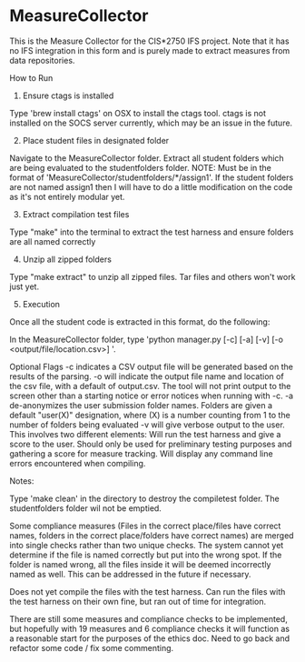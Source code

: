 # MeasureCollector
This is the Measure Collector for the CIS*2750 IFS project. Note that it has no IFS integration in this form and is purely made to extract measures from data repositories.

How to Run

1. Ensure ctags is installed

Type 'brew install ctags' on OSX to install the ctags tool. ctags is not installed on the SOCS server currently, which may be an issue in the future.

2. Place student files in designated folder

Navigate to the MeasureCollector folder. Extract all student folders which are being evaluated to the studentfolders folder. NOTE: Must be in the format of 'MeasureCollector/studentfolders/*/assign1'. If the student folders are not named assign1 then I will have to do a little modification on the code as it's not entirely modular yet.

3. Extract compilation test files

Type "make" into the terminal to extract the test harness and ensure folders are all named correctly

4. Unzip all zipped folders

Type "make extract" to unzip all zipped files. Tar files and others won't work just yet.

5. Execution

Once all the student code is extracted in this format, do the following:

In the MeasureCollector folder, type 'python manager.py [-c] [-a] [-v] [-o <output/file/location.csv>] '.

Optional Flags
-c indicates a CSV output file will be generated based on the results of the parsing.
-o will indicate the output file name and location of the csv file, with a default of output.csv. The tool will not print output to the screen other than a starting notice or error notices when running with -c.
-a de-anonymizes the user submission folder names. Folders are given a default "user(X)" designation, where (X) is a number counting from 1 to the number of folders being evaluated
-v will give verbose output to the user. This involves two different elements:
    Will run the test harness and give a score to the user. Should only be used for preliminary testing purposes and gathering a score for measure tracking.
    Will display any command line errors encountered when compiling.

Notes:

Type 'make clean' in the directory to destroy the compiletest folder. The studentfolders folder wil not be emptied.

Some compliance measures (Files in the correct place/files have correct names, folders in the correct place/folders have correct names) are merged into single checks rather than two unique checks. The system cannot yet determine if the file is named correctly but put into the wrong spot. If the folder is named wrong, all the files inside it will be deemed incorrectly named as well. This can be addressed in the future if necessary.

Does not yet compile the files with the test harness. Can run the files with the test harness on their own fine, but ran out of time for integration.

There are still some measures and compliance checks to be implemented, but hopefully with 19 measures and 6 compliance checks it will function as a reasonable start for the purposes of the ethics doc. Need to go back and refactor some code / fix some commenting.





